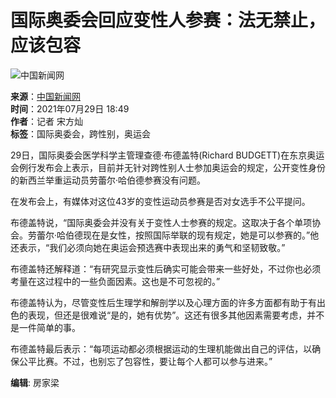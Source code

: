 # 国际奥委会回应变性人参赛：法无禁止，应该包容

![中国新闻网](//www.chinanews.com/fileftp/2020/03/2020-03-11/U719P4T47D46411F24532DT20200311090628.png)

**来源**：[中国新闻网](http://www.chinanews.com/)  
**时间**：2021年07月29日 18:49  
**作者**：记者 宋方灿  
**标签**：国际奥委会，跨性别，奥运会

29日，国际奥委会医学科学主管理查德·布德盖特(Richard BUDGETT)在东京奥运会例行发布会上表示，目前并无针对跨性别人士参加奥运会的规定，公开变性身份的新西兰举重运动员劳蕾尔·哈伯德参赛没有问题。

在发布会上，有媒体对这位43岁的变性运动员参赛是否对女选手不公平提问。

布德盖特说，“国际奥委会并没有关于变性人士参赛的规定。这取决于各个单项协会。劳蕾尔·哈伯德现在是女性，按照国际举联的现有规定，她是可以参赛的。”他还表示，“我们必须向她在奥运会预选赛中表现出来的勇气和坚韧致敬。”

布德盖特还解释道：“有研究显示变性后确实可能会带来一些好处，不过你也必须考量在这过程中的一些负面因素。这也是不可忽视的。”

布德盖特认为，尽管变性后生理学和解剖学以及心理方面的许多方面都有助于有出色的表现，但还是很难说“是的，她有优势”。这还有很多其他因素需要考虑，并不是一件简单的事。

布德盖特最后表示：“每项运动都必须根据运动的生理机能做出自己的评估，以确保公平比赛。不过，也别忘了包容性，要让每个人都可以参与进来。”

**编辑**: 房家梁